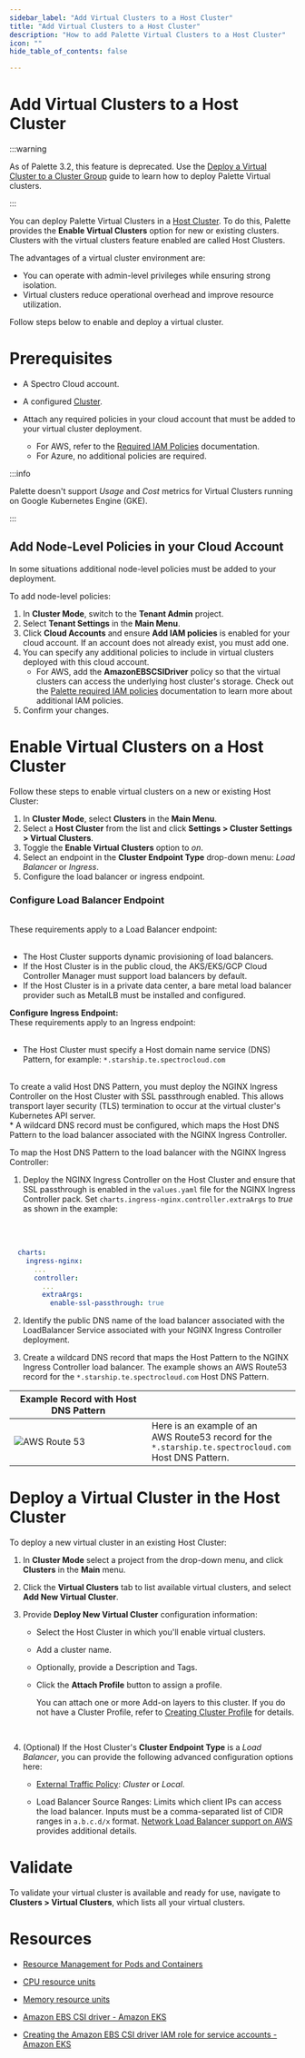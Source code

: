 ```yaml
---
sidebar_label: "Add Virtual Clusters to a Host Cluster"
title: "Add Virtual Clusters to a Host Cluster"
description: "How to add Palette Virtual Clusters to a Host Cluster"
icon: ""
hide_table_of_contents: false

---
```



# Add Virtual Clusters to a Host Cluster

:::warning

As of Palette 3.2, this feature is deprecated. Use the [Deploy a Virtual Cluster to a Cluster Group](/clusters/palette-virtual-clusters/deploy-virtual-cluster) guide to learn how to deploy Palette Virtual clusters. 


:::

You can deploy Palette Virtual Clusters in a [Host Cluster](/glossary-all#hostcluster). To do this, Palette provides the **Enable Virtual Clusters** option for new or existing clusters. Clusters with the virtual clusters feature enabled are called Host Clusters.

The advantages of a virtual cluster environment are:
- You can operate with admin-level privileges while ensuring strong isolation.
- Virtual clusters reduce operational overhead and improve resource utilization.

Follow steps below to enable and deploy a virtual cluster.

# Prerequisites

- A Spectro Cloud account.

- A configured [Cluster](/clusters).

- Attach any required policies in your cloud account that must be added to your virtual cluster deployment. 
  - For AWS, refer to the [Required IAM Policies](/clusters/public-cloud/aws/required-iam-policies#globalroleadditionalpolicies) documentation.
  - For Azure, no additional policies are required.

:::info

Palette doesn't support _Usage_ and _Cost_ metrics for Virtual Clusters running on Google Kubernetes Engine (GKE).

:::

## Add Node-Level Policies in your Cloud Account

In some situations additional node-level policies must be added to your deployment. 

To add node-level policies: 

1. In **Cluster Mode**, switch to the **Tenant Admin**  project.
2. Select **Tenant Settings** in the **Main Menu**. 
3. Click **Cloud Accounts** and ensure **Add IAM policies** is enabled for your cloud account. If an account does not already exist, you must add one. 
4. You can specify any additional policies to include in virtual clusters deployed with this cloud account.
    - For AWS, add the **AmazonEBSCSIDriver** policy so that the virtual clusters can access the underlying host cluster's storage. Check out the [Palette required IAM policies](/clusters/public-cloud/aws/required-iam-policies#globalroleadditionalpolicies) documentation to learn more about additional IAM policies.
5. Confirm your changes.

# Enable Virtual Clusters on a Host Cluster

Follow these steps to enable virtual clusters on a new or existing Host Cluster:

1. In **Cluster Mode**, select **Clusters** in the **Main Menu**. 
2. Select a **Host Cluster** from the list and click **Settings > Cluster Settings > Virtual Clusters**.
3. Toggle the **Enable Virtual Clusters** option to _on_.
4. Select an endpoint in the **Cluster Endpoint Type** drop-down menu: _Load Balancer_ or _Ingress_.
5. Configure the load balancer or ingress endpoint.

<Tabs>
<TabItem label="Configure Load Balancer Endpoint" value="Configure Load Balancer Endpoint">

### Configure Load Balancer Endpoint 
<br />
These requirements apply to a Load Balancer endpoint:
<br />
<br />

* The Host Cluster supports dynamic provisioning of load balancers.
* If the Host Cluster is in the public cloud, the AKS/EKS/GCP Cloud Controller Manager must support load balancers by default.
* If the Host Cluster is in a private data center, a bare metal load balancer provider such as MetalLB must be installed and configured.

</TabItem>   
    
<TabItem label="Configure Ingress Endpoint" value="Configure Ingress Endpoint">
  
<b>Configure Ingress Endpoint:</b>
<br /> 
These requirements apply to an Ingress endpoint:
<br />
<br />

* The Host Cluster must specify a Host domain name service (DNS) Pattern, for example: `*.starship.te.spectrocloud.com`
<br />
To create a valid Host DNS Pattern, you must deploy the NGINX Ingress Controller on the Host Cluster with SSL passthrough enabled. This allows transport layer security (TLS) termination to occur at the virtual cluster's Kubernetes API server.
<br />
* A wildcard DNS record must be configured, which maps the Host DNS Pattern to the load balancer associated with the NGINX Ingress Controller.  

To map the Host DNS Pattern to the load balancer with the NGINX Ingress Controller:
<br />

1. Deploy the NGINX Ingress Controller on the Host Cluster and ensure that SSL passthrough is enabled in the `values.yaml` file for the NGINX Ingress Controller pack. Set `charts.ingress-nginx.controller.extraArgs` to _true_ as shown in the example:
<br />
 
<br />

  ```yml
    charts:
      ingress-nginx:
        ...
        controller:
          ...
          extraArgs:
            enable-ssl-passthrough: true
  ```
2. Identify the public DNS name of the load balancer associated with the LoadBalancer Service associated with your NGINX Ingress Controller deployment.

3. Create a wildcard DNS record that maps the Host Pattern to the NGINX Ingress Controller load balancer. The example shows an AWS Route53 record for the `*.starship.te.spectrocloud.com` Host DNS Pattern. 

  |Example Record with Host DNS Pattern||
  |-|-|
  |![AWS Route 53](/record-details.png) |Here is an example of an <br /> AWS Route53 record for the <br />`*.starship.te.spectrocloud.com` <br /> Host DNS Pattern.|
 
</TabItem>
</Tabs>


# Deploy a Virtual Cluster in the Host Cluster

To deploy a new virtual cluster in an existing Host Cluster:

1. In **Cluster Mode** select a project from the drop-down menu, and click **Clusters** in the **Main** menu. 

2. Click the **Virtual Clusters** tab to list available virtual clusters, and select **Add New Virtual Cluster**.

3. Provide **Deploy New Virtual Cluster** configuration information:<br />

    - Select the Host Cluster in which you'll enable virtual clusters.  
    
    - Add a cluster name.
    
    - Optionally, provide a Description and Tags. 

    - Click the **Attach Profile** button to assign a profile.  
    
      You can attach one or more Add-on layers to this cluster. If you do not have a Cluster Profile, refer to [Creating Cluster Profile](/cluster-profiles/task-define-profile) for details.
  
      <br />
    
4. (Optional) If the Host Cluster's **Cluster Endpoint Type** is a _Load Balancer_, you can provide the following advanced configuration options here:

   - [External Traffic Policy](https://kubernetes.io/docs/tasks/access-application-cluster/create-external-load-balancer/#preserving-the-client-source-ip): _Cluster_ or _Local_.<br />

   - Load Balancer Source Ranges: Limits which client IPs can access the load balancer. Inputs must be a comma-separated list of CIDR ranges in `a.b.c.d/x` format. [Network Load Balancer support on AWS](https://kubernetes.io/docs/concepts/services-networking/service/#aws-nlb-support) provides additional details.

# Validate
To validate your virtual cluster is available and ready for use, navigate to **Clusters > Virtual Clusters**, which lists all your virtual clusters.


# Resources

- [Resource Management for Pods and Containers](https://kubernetes.io/docs/concepts/configuration/manage-resources-containers/)

- [CPU resource units](https://kubernetes.io/docs/concepts/configuration/manage-resources-containers/#meaning-of-cpu)

- [Memory resource units](https://kubernetes.io/docs/concepts/configuration/manage-resources-containers/#meaning-of-memory)

- [Amazon EBS CSI driver - Amazon EKS](https://docs.aws.amazon.com/eks/latest/userguide/ebs-csi.html)

- [Creating the Amazon EBS CSI driver IAM role for service accounts - Amazon EKS](https://docs.aws.amazon.com/eks/latest/userguide/csi-iam-role.html)
